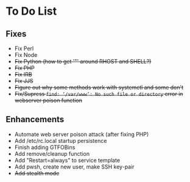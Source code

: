 # To Do List

## Fixes

- Fix Perl
- Fix Node
- ~~Fix Python (how to get '"' around RHOST and SHELL?)~~
- ~~Fix PHP~~
- ~~Fix IRB~~
- ~~Fix JJS~~
- ~~Figure out why some methods work with systemctl and some don't~~
- ~~Fix/Supress `find: ‘/var/www’: No such file or directory` error in webserver poison function~~

## Enhancements

- Automate web server poison attack (after fixing PHP)
- Add /etc/rc.local startup persistence
- Finish adding GTFOBins
- Add remove/cleanup function
- Add "Restart=always" to service template
- Add pwsh, create new user, make SSH key-pair
- ~~Add stealth mode~~
